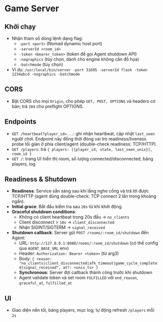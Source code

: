 # Game Server

## Khởi chạy
- Nhận tham số dòng lệnh dạng flag:
  - `-port <port>` (Nomad dynamic host port)
  - `-serverId <room_id>`
  - `-token <bearer_token>` (token để gọi Agent shutdown API)
  - `-nographics` (tùy chọn, dành cho engine không cần đồ họa)
  - `-batchmode` (tùy chọn)
- Ví dụ: `/usr/local/bin/server -port 31695 -serverId flask -token 1234abcd -nographics -batchmode`

## CORS
- Bật CORS cho mọi `Origin`, cho phép `GET, POST, OPTIONS` và headers cơ bản; trả `204` cho preflight OPTIONS.

## Endpoints
- `GET /heartbeat?player_id=...`: ghi nhận heartbeat, cập nhật `last_seen` người chơi. Endpoint này đồng thời đóng vai trò readiness/liveness probe tối giản ở phía client/agent (double-check readiness: TCP/HTTP).
- `GET /players`: trả `{ players: [{player_id, state, last_seen_unix}], room_id }`
- `GET /`: trang UI hiển thị room, số lượng connected/disconnected, bảng players, log

## Readiness & Shutdown
- **Readiness**: Service sẵn sàng sau khi lắng nghe cổng và trả lời được TCP/HTTP (agent dùng double-check: TCP connect 2 lần trong khoảng ngắn).
- **Initial grace**: Bắt đầu kiểm tra sau `20s` từ khi khởi động.
- **Graceful shutdown conditions**:
  - Không có client heartbeat trong 20s đầu → `no_clients`
  - Client disconnect > `10s` → `client_disconnected`
  - Nhận SIGINT/SIGTERM → `signal_received`
- **Shutdown callback**: Server gửi `POST /rooms/:room_id/shutdown` đến Agent:
  - URL: `http://127.0.0.1:8080/rooms/:room_id/shutdown` (có thể config qua `AGENT_BASE_URL` env)
  - Header: `Authorization: Bearer <token>` (từ arg3)
  - Body: `{ reason: "no_clients|client_disconnected|afk_timeout|game_cycle_completed|signal_received", at?: <unix_ts> }`
  - **Synchronous**: Server đợi callback thành công trước khi shutdown
  - Agent validate token và set room `FULFILLED` với `end_reason`, `graceful_at`, `fulfilled_at`

## UI
- Giao diện nền tối, bảng players, mục log; tự động refresh `/players` mỗi `2s`
